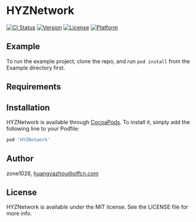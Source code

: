# HYZNetwork

[![CI Status](https://img.shields.io/travis/zone1026/HYZNetwork.svg?style=flat)](https://travis-ci.org/zone1026/HYZNetwork)
[![Version](https://img.shields.io/cocoapods/v/HYZNetwork.svg?style=flat)](https://cocoapods.org/pods/HYZNetwork)
[![License](https://img.shields.io/cocoapods/l/HYZNetwork.svg?style=flat)](https://cocoapods.org/pods/HYZNetwork)
[![Platform](https://img.shields.io/cocoapods/p/HYZNetwork.svg?style=flat)](https://cocoapods.org/pods/HYZNetwork)

## Example

To run the example project, clone the repo, and run `pod install` from the Example directory first.

## Requirements

## Installation

HYZNetwork is available through [CocoaPods](https://cocoapods.org). To install
it, simply add the following line to your Podfile:

```ruby
pod 'HYZNetwork'
```

## Author

zone1026, huangyazhou@offcn.com

## License

HYZNetwork is available under the MIT license. See the LICENSE file for more info.
